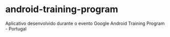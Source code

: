 # android-training-program

Aplicativo desenvolvido durante o evento Google Android Training Program - Portugal 
